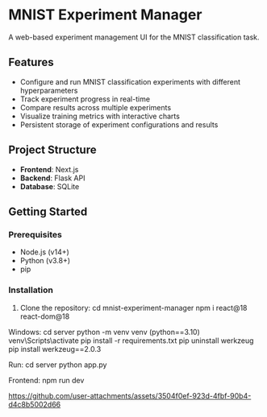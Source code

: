 # MNIST Experiment Manager

A web-based experiment management UI for the MNIST classification task.

## Features

- Configure and run MNIST classification experiments with different hyperparameters
- Track experiment progress in real-time
- Compare results across multiple experiments
- Visualize training metrics with interactive charts
- Persistent storage of experiment configurations and results

## Project Structure

- **Frontend**: Next.js 
- **Backend**: Flask API 
- **Database**: SQLite

## Getting Started

### Prerequisites

- Node.js (v14+)
- Python (v3.8+)
- pip

### Installation







1. Clone the repository:
    cd mnist-experiment-manager
    npm i react@18 react-dom@18

Windows:
    cd server
    python -m venv venv (python==3.10)
    venv\Scripts\activate
    pip install -r requirements.txt
    pip uninstall werkzeug
    pip install werkzeug==2.0.3

Run:
    cd server
    python app.py

Frontend:
    npm run dev





https://github.com/user-attachments/assets/3504f0ef-923d-4fbf-90b4-d4c8b5002d66





